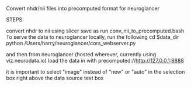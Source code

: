 Convert nhdr/nii files into precomputed format for neuroglancer

STEPS:

convert nhdr to nii using slicer save as
run conv_nii_to_precomputed.bash
To serve the data to neuroglancer locally, run the following cd $data_dir python /Users/harry/neuroglancer/cors_webserver.py

and then from neuroglancer (hosted wherever, currently using viz.neurodata.io) load the data in with precomputed://http://127.0.0.1:8888

it is important to select "image" instead of "new" or "auto" in the selection box right above the data source text box
